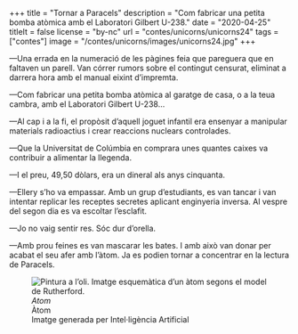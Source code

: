 +++
title = "Tornar a Paracels"
description = "Com fabricar una petita bomba atòmica amb el Laboratori Gilbert U-238."
date = "2020-04-25"
titleIt = false
license = "by-nc"
url = "contes/unicorns/unicorns24"
tags = ["contes"]
image = "/contes/unicorns/images/unicorns24.jpg"
+++

—Una errada en la numeració de les pàgines feia que pareguera que en faltaven un parell. Van córrer rumors sobre el contingut censurat, eliminat a darrera hora amb el manual eixint d’impremta.

—Com fabricar una petita bomba atòmica al garatge de casa, o a la teua cambra, amb el Laboratori Gilbert U-238…

—Al cap i a la fi, el propòsit d’aquell joguet infantil era ensenyar a manipular materials radioactius i crear reaccions nuclears controlades.

—Que la Universitat de Colúmbia en comprara unes quantes caixes va contribuir a alimentar la llegenda.

—I el preu, 49,50 dòlars, era un dineral als anys cinquanta.

—Ellery s’ho va empassar. Amb un grup d’estudiants, es van tancar i van intentar replicar les receptes secretes aplicant enginyeria inversa. Al vespre del segon dia es va escoltar l’esclafit.

—Jo no vaig sentir res. Sóc dur d’orella.

—Amb prou feines es van mascarar les bates. I amb això van donar per acabat el seu afer amb l’àtom. Ja es podien tornar a concentrar en la lectura de Paracels.

<figure class="illustration"><img src="/contes/unicorns/images/unicorns24.jpg" alt="Pintura a l’oli. Imatge esquemàtica d’un àtom segons el model de Rutherford."><figcaption><em>Atom</em><br>Àtom<br><span class="ai-disclaimer">Imatge generada per Intel·ligència Artificial</span></figcaption></figure>

